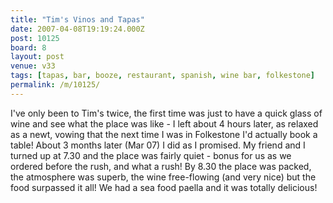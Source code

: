 ```yaml
---
title: "Tim's Vinos and Tapas"
date: 2007-04-08T19:19:24.000Z
post: 10125
board: 8
layout: post
venue: v33
tags: [tapas, bar, booze, restaurant, spanish, wine bar, folkestone]
permalink: /m/10125/
---
```

I've only been to Tim's twice, the first time was just to have a quick glass of wine and see what the place was like - I left about 4 hours later, as relaxed as a newt, vowing that the next time I was in Folkestone I'd actually book a table!  About 3 months later (Mar 07) I did as I promised.  My friend and I turned up at 7.30 and the place was fairly quiet - bonus for us as we ordered before the rush, and what a rush!  By 8.30 the place was packed, the atmosphere was superb, the wine free-flowing (and very nice) but the food surpassed it all!  We had a sea food paella and it was totally delicious!
